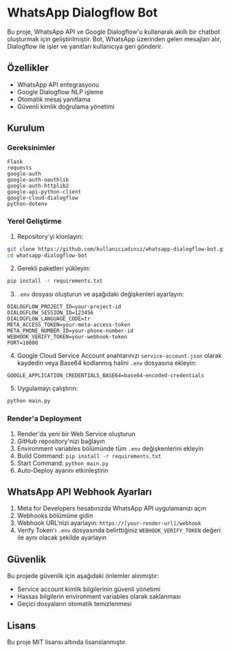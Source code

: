 # WhatsApp Dialogflow Bot

Bu proje, WhatsApp API ve Google Dialogflow'u kullanarak akıllı bir chatbot oluşturmak için geliştirilmiştir. Bot, WhatsApp üzerinden gelen mesajları alır, Dialogflow ile işler ve yanıtları kullanıcıya geri gönderir.

## Özellikler

- WhatsApp API entegrasyonu
- Google Dialogflow NLP işleme
- Otomatik mesaj yanıtlama
- Güvenli kimlik doğrulama yönetimi

## Kurulum

### Gereksinimler

```
Flask
requests
google-auth
google-auth-oauthlib
google-auth-httplib2
google-api-python-client
google-cloud-dialogflow
python-dotenv
```

### Yerel Geliştirme

1. Repository'yi klonlayın:
```bash
git clone https://github.com/kullanıcıadınız/whatsapp-dialogflow-bot.git
cd whatsapp-dialogflow-bot
```

2. Gerekli paketleri yükleyin:
```bash
pip install -r requirements.txt
```

3. `.env` dosyası oluşturun ve aşağıdaki değişkenleri ayarlayın:
```
DIALOGFLOW_PROJECT_ID=your-project-id
DIALOGFLOW_SESSION_ID=123456
DIALOGFLOW_LANGUAGE_CODE=tr
META_ACCESS_TOKEN=your-meta-access-token
META_PHONE_NUMBER_ID=your-phone-number-id
WEBHOOK_VERIFY_TOKEN=your-webhook-token
PORT=10000
```

4. Google Cloud Service Account anahtarınızı `service-account.json` olarak kaydedin veya Base64 kodlanmış halini `.env` dosyasına ekleyin:
```
GOOGLE_APPLICATION_CREDENTIALS_BASE64=base64-encoded-credentials
```

5. Uygulamayı çalıştırın:
```bash
python main.py
```

### Render'a Deployment

1. Render'da yeni bir Web Service oluşturun
2. GitHub repository'nizi bağlayın
3. Environment variables bölümünde tüm `.env` değişkenlerini ekleyin
4. Build Command: `pip install -r requirements.txt`
5. Start Command: `python main.py`
6. Auto-Deploy ayarını etkinleştirin

## WhatsApp API Webhook Ayarları

1. Meta for Developers hesabınızda WhatsApp API uygulamanızı açın
2. Webhooks bölümüne gidin
3. Webhook URL'nizi ayarlayın: `https://[your-render-url]/webhook`
4. Verify Token'ı `.env` dosyasında belirttiğiniz `WEBHOOK_VERIFY_TOKEN` değeri ile aynı olacak şekilde ayarlayın

## Güvenlik

Bu projede güvenlik için aşağıdaki önlemler alınmıştır:
- Service account kimlik bilgilerinin güvenli yönetimi
- Hassas bilgilerin environment variables olarak saklanması
- Geçici dosyaların otomatik temizlenmesi

## Lisans

Bu proje MIT lisansı altında lisanslanmıştır. 